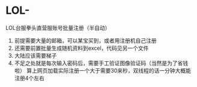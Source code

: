 # LOL-

LOL台服拳头直营服账号批量注册（半自动）
1. 前提需要大量的邮箱，可以某宝买到，或者用注册机自己注册
2. 还需要前置批量生成随机资料到excel，代码见另一个文件
3. 大陆应该需要梯子
4. 不足之处就是每次输入密码后，需要手工验证图像验证码（当然是为了省钱啦）
        算上网页加载实际注册一个大于需要30来秒，双线程的话一分钟大概能注册4个左右
